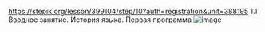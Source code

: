 https://stepik.org/lesson/399104/step/10?auth=registration&unit=388195
1.1 Вводное занятие. История языка. Первая программа
![image](https://user-images.githubusercontent.com/91256838/152314060-50209819-8f7e-4944-b43b-7dfda142ca76.png)
